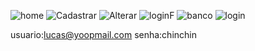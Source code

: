 ![home](https://github.com/user-attachments/assets/416d8fa9-cfd0-44b0-8270-d335748c666f)
![Cadastrar](https://github.com/user-attachments/assets/ae6bb32f-e465-423b-afdc-d6c2b000942b)
![Alterar](https://github.com/user-attachments/assets/cad05f01-05bd-4275-a9d7-5ce9b67bdaca)
![loginF](https://github.com/user-attachments/assets/ba81c2f4-97f9-4aa7-a805-de5509577a7d)
![banco](https://github.com/user-attachments/assets/72eca3b8-e787-4dad-a21f-d51ff4a6d275)
![login](https://github.com/user-attachments/assets/f699c7f1-e191-42ec-b052-5d6cb1bf8c41)

usuario:lucas@yoopmail.com
senha:chinchin
